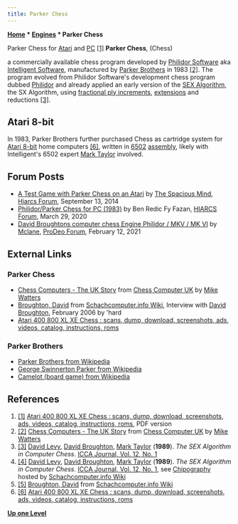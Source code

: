 ```yaml
---
title: Parker Chess
---
```

**[Home](Home "Home") \* [Engines](Engines "Engines") \* Parker Chess**



 [](File:ParkerChess.jpg) Parker Chess for [Atari](Atari_8-bit "Atari 8-bit") and [PC](IBM_PC "IBM PC") <a id="cite-note-1" href="#cite-ref-1">[1]</a> 
**Parker Chess**, (Chess)  

a commercially available chess program developed by [Philidor Software](Philidor_Software "Philidor Software") aka [Intelligent Software](Intelligent_Software "Intelligent Software"), manufactured by [Parker Brothers](https://en.wikipedia.org/wiki/Parker_Brothers) in 1983 
<a id="cite-note-2" href="#cite-ref-2">[2]</a>. 
The program evolved from Philidor Software's development chess program dubbed [Philidor](Philidor "Philidor") and already applied an early version of the [SEX Algorithm](SEX_Algorithm "SEX Algorithm"), the SX Algorithm, using [fractional ply increments](Depth#FractionalPlies "Depth"), [extensions](Extensions#FractionalExtensions "Extensions") and reductions 
<a id="cite-note-3" href="#cite-ref-3">[3]</a>.



## Atari 8-bit


In 1983, Parker Brothers further purchased Chess as cartridge system for [Atari 8-bit](Atari_8-bit "Atari 8-bit") home computers <a id="cite-note-6" href="#cite-ref-6">[6]</a>, written in [6502](6502 "6502") [assembly](Assembly "Assembly"), likely with Intelligent's 6502 expert [Mark Taylor](Mark_Taylor "Mark Taylor") involved.



## Forum Posts


* [A Test Game with Parker Chess on an Atari](https://www.hiarcs.net/forums/viewtopic.php?t=6832) by [The Spacious Mind](The_Spacious_Mind "The Spacious Mind"), [Hiarcs Forum](Computer_Chess_Forums "Computer Chess Forums"), September 13, 2014
* [Philidor/Parker Chess for PC (1983)](https://www.hiarcs.net/forums/viewtopic.php?t=9941) by Ben Redic Fy Fazan, [HIARCS Forum](Computer_Chess_Forums "Computer Chess Forums"), March 29, 2020
* [David Broughtons computer chess Engine Philidor / MKV / MK VI](https://prodeo.actieforum.com/t256-david-broughtons-computer-chess-engine-philidor-mkv-mk-vi) by [Mclane](Thorsten_Czub "Thorsten Czub"), [ProDeo Forum](Computer_Chess_Forums "Computer Chess Forums"), February 12, 2021


## External Links


### Parker Chess


* [Chess Computers - The UK Story](http://www.chesscomputeruk.com/html/chess_computers_-_the_uk_story.html) from [Chess Computer UK](http://www.chesscomputeruk.com/index.html) by [Mike Watters](Mike_Watters "Mike Watters")
* [Broughton, David](https://www.schach-computer.info/wiki/index.php/Broughton,_David) from [Schachcomputer.info Wiki](https://www.schach-computer.info/wiki/index.php/Hauptseite_En), Interview with [David Broughton](David_Broughton "David Broughton"), February 2006 by 'hard
* [Atari 400 800 XL XE Chess : scans, dump, download, screenshots, ads, videos, catalog, instructions, roms](http://www.atarimania.com/game-atari-400-800-xl-xe-chess_1020.html)


### Parker Brothers


* [Parker Brothers from Wikipedia](https://en.wikipedia.org/wiki/Parker_Brothers)
* [George Swinnerton Parker from Wikipedia](https://en.wikipedia.org/wiki/George_Swinnerton_Parker)
* [Camelot (board game) from Wikipedia](https://en.wikipedia.org/wiki/Camelot_%28board_game%29)


## References


1. <a id="cite-ref-1" href="#cite-note-1">[1]</a> [Atari 400 800 XL XE Chess : scans, dump, download, screenshots, ads, videos, catalog, instructions, roms](http://www.atarimania.com/game-atari-400-800-xl-xe-chess_1020.html), PDF version
2. <a id="cite-ref-2" href="#cite-note-2">[2]</a> [Chess Computers - The UK Story](http://www.chesscomputeruk.com/html/chess_computers_-_the_uk_story.html) from [Chess Computer UK](http://www.chesscomputeruk.com/index.html) by [Mike Watters](Mike_Watters "Mike Watters")
3. <a id="cite-ref-3" href="#cite-note-3">[3]</a> [David Levy](David_Levy "David Levy"), [David Broughton](David_Broughton "David Broughton"), [Mark Taylor](Mark_Taylor "Mark Taylor") (**1989**). *The SEX Algorithm in Computer Chess*. [ICCA Journal, Vol. 12, No. 1](ICGA_Journal#12_1 "ICGA Journal")
 4. <a id="cite-ref-4" href="#cite-note-4">[4]</a> [David Levy](David_Levy "David Levy"), [David Broughton](David_Broughton "David Broughton"), [Mark Taylor](Mark_Taylor "Mark Taylor") (**1989**). *The SEX Algorithm in Computer Chess*. [ICCA Journal, Vol. 12, No. 1](ICGA_Journal#12_1 "ICGA Journal"), see [Chipography](https://www.schach-computer.info/wiki/images/5/56/ICCA1989_12_1_part.jpg) hosted by [Schachcomputer.info Wiki](https://www.schach-computer.info/wiki/index.php/Hauptseite_En) 
5. <a id="cite-ref-5" href="#cite-note-5">[5]</a> [Broughton, David](https://www.schach-computer.info/wiki/index.php/Broughton,_David) from [Schachcomputer.info Wiki](https://www.schach-computer.info/wiki/index.php/Hauptseite_En)
6. <a id="cite-ref-6" href="#cite-note-6">[6]</a> [Atari 400 800 XL XE Chess : scans, dump, download, screenshots, ads, videos, catalog, instructions, roms](http://www.atarimania.com/game-atari-400-800-xl-xe-chess_1020.html)

**[Up one Level](Engines "Engines")**







 

